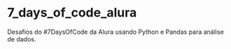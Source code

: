 # 7_days_of_code_alura
Desafios do #7DaysOfCode da Alura usando Python e Pandas para análise de dados.
